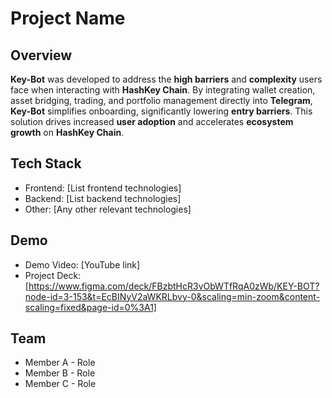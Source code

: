 # Project Name

## Overview
**Key-Bot** was developed to address the **high barriers** and **complexity** users face when interacting with **HashKey Chain**.
By integrating wallet creation, asset bridging, trading, and portfolio management directly into **Telegram**, **Key-Bot** simplifies onboarding, significantly lowering **entry barriers**.
This solution drives increased **user adoption** and accelerates **ecosystem growth** on **HashKey Chain**.


## Tech Stack
- Frontend: [List frontend technologies]
- Backend: [List backend technologies]
- Other: [Any other relevant technologies]

## Demo
- Demo Video: [YouTube link]
- Project Deck: [https://www.figma.com/deck/FBzbtHcR3vObWTfRqA0zWb/KEY-BOT?node-id=3-153&t=EcBINyV2aWKRLbvy-0&scaling=min-zoom&content-scaling=fixed&page-id=0%3A1]

## Team
- Member A - Role
- Member B - Role
- Member C - Role
